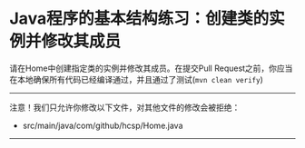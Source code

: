 # Java程序的基本结构练习：创建类的实例并修改其成员

请在Home中创建指定类的实例并修改其成员。在提交Pull Request之前，你应当在本地确保所有代码已经编译通过，并且通过了测试(`mvn clean verify`)

-----
注意！我们只允许你修改以下文件，对其他文件的修改会被拒绝：
- src/main/java/com/github/hcsp/Home.java
-----



